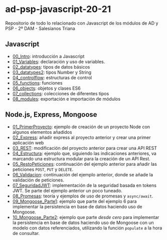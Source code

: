 # ad-psp-javascript-20-21
Repositorio de todo lo relacionado con Javascript de los módulos de AD y PSP - 2º DAM - Salesianos Triana

## Javascript

- [00_Intro](./Javascript/00_intro/): introducción a Javascript
- [01_Variables](./Javascript/01_variables/README.md): declaración y uso de variables.
- [02_datatypes](./Javascript/02_datatypes/README.md): tipos de datos básicos
- [03_datatypes2](./Javascript/03_datatypes2/README.md): tipos Number y String
- [04_controlflow](./Javascript/04_controlflow/README.md): estructuras de control
- [05_functions](./Javascript/05_functions/../05_functions/README.md): funciones
- [06_objects](./Javascript/06_objects/README.md): objetos y clases ES6
- [07_collections](./Javascript/07_collections/README.md): colecciones de diferentes tipos
- [08_modules](./Javascript/08_modules/README.md): exportación e importación de módulos

## Node.js, Express, Mongoose

- [01_PrimerProyecto](./Node/01_PrimerProyecto/): ejemplo de creación de un proyecto Node con algunos elementos añadidos
- [02_Express](./Node/02_Express/): añadir express al proyecto anterior y crear una primer aplicación web
- [03_REST](./Node/03_REST/): modificación del proyecto anterior para crear una API REST
- [04_Estructura](./Node/04_Estructura/README.MD): ejemplo que, siguiendo las indicaciones anteriores, va marcando una estructura modular para la creación de un API Rest.
- [05_RestoPeticiones](./Node/05_RestoPeticiones/README.MD): continuación del ejemplo anterior para añadir las peticiones `POST`, `PUT` y `DELETE`.
- [06_Validacion](./Node/06_Validacion/README.MD): continuación del ejemplo anterior, donde se añade la validación de peticiones.
- [07_SeguridadJWT](./Node/07_SeguridadJWT/README.MD): implementación de la seguridad basada en tokens JWT. Se parte del ejemplo anterior un poco tuneado.
- [08_Promesas](./Node/08_Promesas/README.md): teoría y ejemplos de uso de promesas y `async/await`.
- [09_Mongoose_Parte1](./Node/09_MongooseParte1/README.MD): ejemplo que parte del ejemplo 6 para implementar la persistencia en base de datos haciendo uso de Mongoose.
- [10_Mongoose_Parte2](./Node/10_MongooseParte2/README.MD): ejemplo que parte _desde cero_ para implementar la persistencia en base de datos haciendo uso de Mongoose con un modelo con datos referenciados, utilizando la función `populate` a la hora de consultar.


